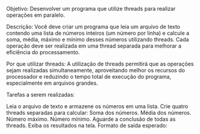 Objetivo: Desenvolver um programa que utilize threads para realizar operações em paralelo.

Descrição:
Você deve criar um programa que leia um arquivo de texto contendo uma lista de números inteiros (um número por linha) e calcule a soma, média, máximo e mínimo desses números utilizando threads. Cada operação deve ser realizada em uma thread separada para melhorar a eficiência do processamento.

Por que utilizar threads:
A utilização de threads permitirá que as operações sejam realizadas simultaneamente, aproveitando melhor os recursos do processador e reduzindo o tempo total de execução do programa, especialmente em arquivos grandes.

Tarefas a serem realizadas:

Leia o arquivo de texto e armazene os números em uma lista.
Crie quatro threads separadas para calcular:
Soma dos números.
Média dos números.
Número máximo.
Número mínimo.
Aguarde a conclusão de todas as threads.
Exiba os resultados na tela.
Formato de saída esperado: